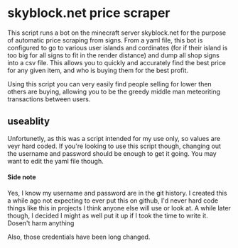 # skyblock.net price scraper
This script runs a bot on the minecraft server skyblock.net for the purpose of automatic price scraping from signs. From a yaml file, this bot is configured to go to various user islands and cordinates (for if their island is too big for all signs to fit in the render distance) and dump all shop signs into a csv file. This allows you to quickly and accurately find the best price for any given item, and who is buying them for the best profit.

Using this script you can very easily find people selling for lower then others are buying, allowing you to be the greedy middle man meteoriting transactions between users.

## useablity
Unfortunetly, as this was a script intended for my use only, so values are veyr hard coded. If you're looking to use this script though, changing out the username and password should be enough to get it going. You may want to edit the yaml file though.

#### Side note
Yes, I know my username and password are in the git history. I created this a while ago not expecting to ever put this on github, I'd never hard code things like this in projects I think anyone else will use or look at. A while later though, I decided I might as well put it up if I took the time to write it. Dosen't harm anything

Also, those credentials have been long changed.
